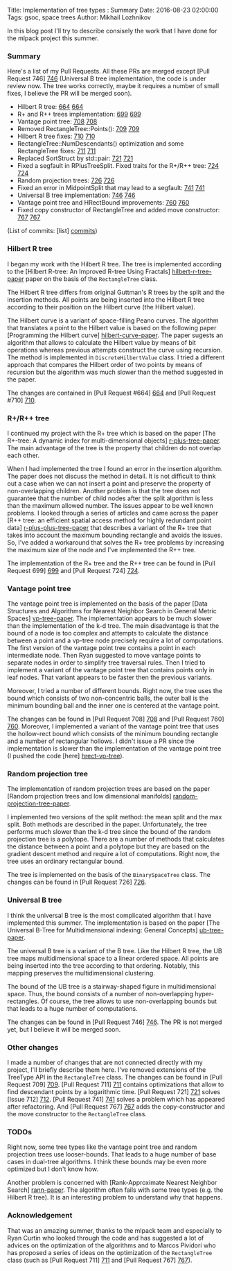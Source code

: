 Title: Implementation of tree types : Summary
Date: 2016-08-23 02:00:00
Tags: gsoc, space trees
Author: Mikhail Lozhnikov

In this blog post I'll try to describe consisely the work that I have done for the mlpack project this summer.

### Summary

Here's a list of my Pull Requests. All these PRs are merged except [Pull Request 746] [746] (Universal B tree implementation, the code is under review now. The tree works correctly, maybe it requires a number of small fixes, I believe the PR will be merged soon).

 * Hilbert R tree: [664] [664]
 * R+ and R++ trees implementation: [699] [699]
 * Vantage point tree: [708] [708]
 * Removed RectangleTree::Points(): [709] [709]
 * Hilbert R tree fixes: [710] [710]
 * RectangleTree::NumDescendants() optimization and some RectangleTree fixes: [711] [711]
 * Replaced SortStruct by std::pair: [721] [721]
 * Fixed a segfault in RPlusTreeSplit. Fixed traits for the R+/R++ tree: [724] [724]
 * Random projection trees: [726] [726]
 * Fixed an error in MidpointSplit that may lead to a segfault: [741] [741]
 * Universal B tree implementation: [746] [746]
 * Vantage point tree and HRectBound improvements: [760] [760]
 * Fixed copy constructor of RectangleTree and added move constructor: [767] [767]

(List of commits: [list] [commits])

### Hilbert R tree

I began my work with the Hilbert R tree. The tree is implemented according to the [Hilbert R-tree: An Improved R-tree Using Fractals] [hilbert-r-tree-paper] paper on the basis of the `RectangleTree` class.

The Hilbert R tree differs from original Guttman's R trees by the split and the insertion methods. All points are being inserted into the Hilbert R tree according to their position on the Hilbert curve (the Hilbert value).

The Hilbert curve is a variant of space-filling Peano curves. The algorithm that translates a point to the Hilbert value is based on the following paper [Programming the Hilbert curve] [hilbert-curve-paper]. The paper sugests an algorithm that allows to calculate the Hilbert value by means of bit operations whereas previous attempts construct the curve using recursion. The method is implemented in `DiscreteHilbertValue` class. I tried a different approach that compares the Hilbert order of two points by means of recursion but the algorithm was much slower than the method suggested in the paper.

The changes are contained in [Pull Request #664] [664] and [Pull Request #710] [710].

### R+/R++ tree

I continued my project with the R+ tree which is based on the paper [The R+-tree: A dynamic index for multi-dimensional objects] [r-plus-tree-paper]. The main advantage of the tree is the property that children do not overlap each other.

When I had implemented the tree I found an error in the insertion algorithm. The paper does not discuss the method in detail. It is not difficult to think out a case when we can not insert a point and preserve the property of non-overlapping children. Another problem is that the tree does not guarantee that the number of child nodes after the split algorithm is less than the maximum allowed number. The issues appear to be well known problems. I looked through a series of articles and came across the paper [R++ tree: an efficient spatial access method for highly redundant point data] [r-plus-plus-tree-paper] that describes a variant of the R+ tree that takes into account the maximum bounding rectangle and avoids the issues. So, I've added a workaround that solves the R+ tree problems by increasing the maximum size of the node and I've implemented the R++ tree.

The implementation of the R+ tree and the R++ tree can be found in [Pull Request 699] [699] and [Pull Request 724] [724].

### Vantage point tree

The vantage point tree is implemented on the basis of the paper [Data Structures and Algorithms for Nearest Neighbor Search in General Metric Spaces] [vp-tree-paper]. The implementation appears to be much slower than the implementation of the k-d tree. The main disadvantage is that the bound of a node is too complex and attempts to calculate the distance between a point and a vp-tree node precisely require a lot of computations. The first version of the vantage point tree contains a point in each intermediate node. Then Ryan suggested to move vantage points to separate nodes in order to simplify tree traversal rules. Then I tried to implement a variant of the vantage point tree that contains points only in leaf nodes. That variant appears to be faster then the previous variants.

Moreover, I tried a number of different bounds. Right now, the tree uses the bound which consists of two non-concentric balls, the outer ball is the minimum bounding ball and the inner one is centered at the vantage point.

The changes can be found in [Pull Request 708] [708] and [Pull Request 760] [760]. Moreover, I implemented a variant of the vantage point tree that uses the hollow-rect bound which consists of the minimum bounding rectangle and a number of rectangular hollows. I didn't issue a PR since the implementation is slower than the implementation of the vantage point tree (I pushed the code [here] [hrect-vp-tree]).

### Random projection tree

The implementation of random projection trees are based on the paper [Random projection trees and low dimensional manifolds] [random-projection-tree-paper].

I implemented two versions of the split method: the mean split and the max split. Both methods are described in the paper. Unfortunately, the tree performs much slower than the k-d tree since the bound of the random projection tree is a polytope. There are a number of methods that calculates the distance between a point and a polytope but they are based on the gradient descent method and require a lot of computations. Right now, the tree uses an ordinary rectangular bound.

The tree is implemented on the basis of the `BinarySpaceTree` class. The changes can be found in [Pull Request 726] [726].

### Universal B tree

I think the universal B tree is the most complicated algorithm that I have implemented this summer. The implementation is based on the paper [The Universal B-Tree for Multidimensional indexing: General Concepts] [ub-tree-paper].

The universal B tree is a variant of the B tree. Like the Hilbert R tree, the UB tree maps multidimensional space to a linear ordered space. All points are being inserted into the tree according to that ordering. Notably, this mapping preserves the multidimensional clustering.

The bound of the UB tree is a stairway-shaped figure in multidimensional space. Thus, the bound consists of a number of non-overlapping hyper-rectangles. Of course, the tree allows to use non-overlapping bounds but that leads to a huge number of computations.

The changes can be found in [Pull Request 746] [746]. The PR is not merged yet, but I believe it will be merged soon.

### Other changes

I made a number of changes that are not connected directly with my project, I'll briefly describe them here. I've removed extensions of the TreeType API in the `RectangleTree` class. The changes can be found in [Pull Request 709] [709]. [Pull Request 711] [711] contains optimizations that allow to find descendant points by a logarithmic time. [Pull Request 721] [721] solves [Issue 712] [712]. [Pull Request 741] [741] solves a problem which has appeared after refactoring. And [Pull Request 767] [767] adds the copy-constructor and the move constructor to the `RectangleTree` class.

### TODOs

Right now, some tree types like the vantage point tree and random projection trees use looser-bounds. That leads to a huge number of base cases in dual-tree algorithms. I think these bounds may be even more optimized but I don't know how.

Another problem is concerned with [Rank-Approximate Nearest Neighbor Search] [rann-paper]. The algorithm often fails with some tree types (e.g. the Hilbert R tree). It is an interesting problem to understand why that happens.

### Acknowledgement

That was an amazing summer, thanks to the mlpack team and especially to Ryan Curtin who looked through the code and has suggested a lot of advices on the optimization of the algorithms and to Marcos Pividori who has proposed a series of ideas on the optimization of the `RectangleTree` class (such as [Pull Request 711] [711] and [Pull Request 767] [767]).

[664]: https://github.com/mlpack/mlpack/pull/664
[699]: https://github.com/mlpack/mlpack/pull/699
[708]: https://github.com/mlpack/mlpack/pull/708
[709]: https://github.com/mlpack/mlpack/pull/709
[710]: https://github.com/mlpack/mlpack/pull/710
[711]: https://github.com/mlpack/mlpack/pull/711
[721]: https://github.com/mlpack/mlpack/pull/721
[724]: https://github.com/mlpack/mlpack/pull/724
[726]: https://github.com/mlpack/mlpack/pull/726
[741]: https://github.com/mlpack/mlpack/pull/741
[746]: https://github.com/mlpack/mlpack/pull/746
[760]: https://github.com/mlpack/mlpack/pull/760
[767]: https://github.com/mlpack/mlpack/pull/767
[712]: https://github.com/mlpack/mlpack/issues/712
[commits]: https://github.com/mlpack/mlpack/commits/master?author=lozhnikov
[hrect-vp-tree]: https://github.com/lozhnikov/mlpack/tree/hollowhrectbound
[hilbert-r-tree-paper]: http://www.cs.uml.edu/~cchen/580-S06/reading/KF94.pdf
[hilbert-curve-paper]: http://scitation.aip.org/content/aip/proceeding/aipcp/10.1063/1.1751381
[r-plus-tree-paper]: http://www.vldb.org/conf/1987/P507.PDF
[r-plus-plus-tree-paper]: http://ics.upjs.sk/~sumak/files/2013_ADBIS_RPP-tree_full.pdf
[vp-tree-paper]: http://web.cs.iastate.edu/~honavar/nndatastructures.pdf
[random-projection-tree-paper]: http://cseweb.ucsd.edu/~dasgupta/papers/rptree-stoc.pdf
[ub-tree-paper]: http://link.springer.com/chapter/10.1007/3-540-63343-X_48
[rann-paper]: http://www.mlpack.org/papers/rann.pdf
